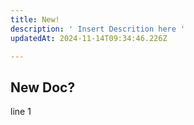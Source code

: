 ```yaml
---
title: New!
description: ' Insert Descrition here '
updatedAt: 2024-11-14T09:34:46.226Z

---
```

## New Doc?

line 1